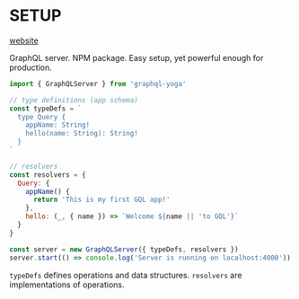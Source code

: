 # SETUP

[website](https://github.com/prisma-labs/graphql-yoga)

GraphQL server. NPM package. Easy setup, yet powerful enough for production.

```javascript
import { GraphQLServer } from 'graphql-yoga'

// type definitions (app schema)
const typeDefs = `
  type Query {
    appName: String!
    hello(name: String): String!
  }
`

// resolvers
const resolvers = {
  Query: {
    appName() {
      return 'This is my first GQL app!'
    },
    hello: (_, { name }) => `Welcome ${name || 'to GQL'}`
  }
}

const server = new GraphQLServer({ typeDefs, resolvers })
server.start(() => console.log('Server is running on localhost:4000'))
```

`typeDefs` defines operations and data structures. `resolvers` are implementations of operations.
